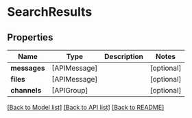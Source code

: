 # SearchResults

## Properties
Name | Type | Description | Notes
------------ | ------------- | ------------- | -------------
**messages** | [APIMessage] |  | [optional] 
**files** | [APIMessage] |  | [optional] 
**channels** | [APIGroup] |  | [optional] 

[[Back to Model list]](../README.md#documentation-for-models) [[Back to API list]](../README.md#documentation-for-api-endpoints) [[Back to README]](../README.md)


